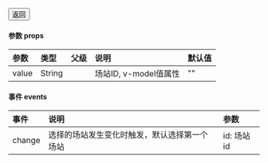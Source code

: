 
<a href="../../README.md"><button>返回</button></a>


#### 参数 props

| 参数 | 类型 | 父级 | 说明 | 默认值|
| :--- | :---|:---| :--- | :---|
| value | String || 场站ID, v-model值属性 | ""|


#### 事件 events                
                                     
                                     
| 事件 | 说明 | 参数
| :--- | :---|:---
| change | 选择的场站发生变化时触发，默认选择第一个场站 | id: 场站id
